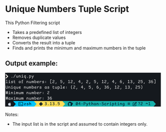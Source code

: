 # Unique Numbers Tuple Script

This Python Filtering script

- Takes a predefined list of integers
- Removes duplicate values
- Converts the result into a tuple
- Finds and prints the minimum and maximum numbers in the tuple

## Output example:
![ex](scr1.png)

Notes:

- The input list is in the script and assumed to contain integers only.
